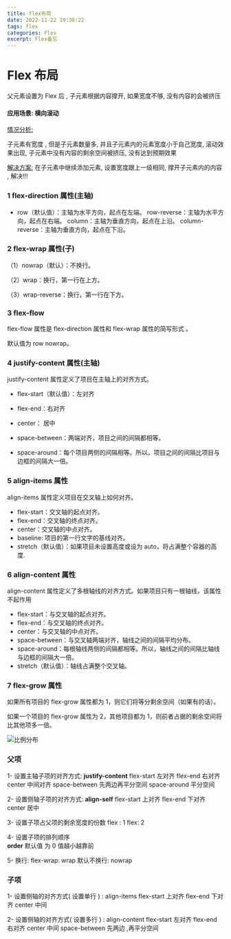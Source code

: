```yaml
---
title: flex布局
date: 2022-11-22 19:38:22
tags: flex
categories: Flex
excerpt: Flex备忘
---
```


# Flex 布局

父元素设置为 Flex 后 , 子元素根据内容撑开, 如果宽度不够, 没有内容的会被挤压

#### 应用场景: 横向滚动

[情况分析:]()

子元素有宽度 , 但是子元素数量多, 并且子元素内的元素宽度小于自己宽度, 滚动效果出现, 子元素中没有内容的剩余空间被挤压, 没有达到预期效果

[解决方案:]() 在子元素中继续添加元素, 设置宽度跟上一级相同, 撑开子元素内的内容 , 解决!!!

### 1 flex-direction 属性(主轴)

- row（默认值）：主轴为水平方向，起点在左端。
  row-reverse：主轴为水平方向，起点在右端。
  column：主轴为垂直方向，起点在上沿。
  column-reverse：主轴为垂直方向，起点在下沿。

### 2 flex-wrap 属性(子)

（1）nowrap（默认）：不换行。

（2）wrap：换行，第一行在上方。

（3）wrap-reverse：换行，第一行在下方。

### 3 flex-flow

flex-flow 属性是 flex-direction 属性和 flex-wrap 属性的简写形式 。

默认值为 row nowrap。

### 4 justify-content 属性(主轴)

justify-content 属性定义了项目在主轴上的对齐方式。

- flex-start（默认值）：左对齐

- flex-end：右对齐

- center： 居中

- space-between：两端对齐，项目之间的间隔都相等。

- space-around：每个项目两侧的间隔相等。所以，项目之间的间隔比项目与边框的间隔大一倍。

### 5 align-items 属性

align-items 属性定义项目在交叉轴上如何对齐。

- flex-start：交叉轴的起点对齐。
- flex-end：交叉轴的终点对齐。
- center：交叉轴的中点对齐。
- baseline: 项目的第一行文字的基线对齐。
- stretch（默认值）：如果项目未设置高度或设为 auto，将占满整个容器的高度.

### 6 align-content 属性

align-content 属性定义了多根轴线的对齐方式。如果项目只有一根轴线，该属性不起作用

- flex-start：与交叉轴的起点对齐。
- flex-end：与交叉轴的终点对齐。
- center：与交叉轴的中点对齐。
- space-between：与交叉轴两端对齐，轴线之间的间隔平均分布。
- space-around：每根轴线两侧的间隔都相等。所以，轴线之间的间隔比轴线与边框的间隔大一倍。
- stretch（默认值）：轴线占满整个交叉轴。

### 7 flex-grow 属性

如果所有项目的 flex-grow 属性都为 1，则它们将等分剩余空间（如果有的话）。

如果一个项目的 flex-grow 属性为 2，其他项目都为 1，则前者占据的剩余空间将比其他项多一倍。

![比例分布](F:\资料文件夹\uni-app\typora\images\比例分布.png)

### 父项

1- 设置主轴子项的对齐方式: **justify-content**
flex-start 左对齐
flex-end 右对齐
center 中间对齐
space-between 先两边再平分空间
space-around 平分空间

2- 设置侧轴子项的对齐方式: **align-self**
flex-start 上对齐
flex-end 下对齐
center 居中

3- 设置子项占父项的剩余宽度的份数
flex : 1
flex: 2

4- 设置子项的排列顺序  
 **order**
默认值 为 0
值越小越靠前

5- 换行:
flex-wrap: wrap
默认不换行: nowrap

### 子项

1- 设置侧轴的对齐方式( 设置单行 ) : align-items
flex-start 上对齐
flex-end 下对齐
center 中间

2- 设置侧轴的对齐方式( 设置多行 ) : align-content
flex-start 左对齐
flex-end 右对齐
center 中间
space-between 先两边 ,再平分空间
